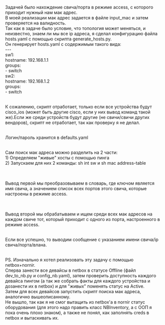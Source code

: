 Задачей было нахождение свича/порта в режиме access, с которого приходит нужный нам мак адрес.
<br>В моей реализации мак адрес задается в файле input_mac и затем проверяется на валидность.
<br>Так как в задаче было условие, что топология может меняться, и неизвестно, знаем ли мы все ip адреса, я сделал конфигурацию файла hosts.yaml с помощью скрипта generate_hosts.py.
<br>Он генерирует hosts.yaml с содержимым такого вида:
<br>---
<br>sw1:
    <br>hostname: 192.168.1.1
    <br>groups:
        <br>- switch
<br>sw2:
    <br>hostname: 192.168.1.2
    <br>groups:
        <br>- switch

<br>К сожалению, скрипт отработает, только если все устройства будут cisco_ios (может быть другие cisco, если у них вывод команд такой же).Если же среди устройств будут другие (не свичи/свичи других вендоров), скрипт не отработает, так как проверку я не делал.

<br>Логин/пароль хранится в defaults.yaml

<br>Сам поиск мак адреса можно разделить на 2 части:
<br>1) Определяем "живые" хосты с помощью пинга
<br>2) Запускаем для них 2 команды: sh int sw и sh mac address-table

<br><br>Вывод первой мы преобразовываем в словарь, где ключом является имя свича, а значением список всех портов этого свича, которые настроены в режиме access.

<br><br>Вывод второй мы обрабатываем и ищем среди всех мак адресов на каждом свиче тот, который приходит с одного из порта, настроенного в режиме access.

<br>Если все успешно, то выводим сообщение с указанием имени свича/ip свича/порта/влана.

<br>PS.
Изначально я хотел реализовать эту задачу с помощью netbox+nornir.
<br>Сперва занести все девайсы в netbox в статусе Offline (файл dev_to_nb.py и config_nb.yaml), затем проверить доступность каждого девайса пингом (а так же собрать факты для каждого устройства и дозанести их в netbox) и для "живых" поменять статус на Active.
<br>Затем для всех девайсов запустить скрипт поиска мак адреса, аналогично вышеописанному.
<br>Не вышло, так как я не смог вытащить из netbox'а в nornir статус оборудования (для этого надо править класс NBInventory, а с ООП я пока очень плохо знаком), а также не понял, как заполнять creds в netbox и вытаскивать их.
